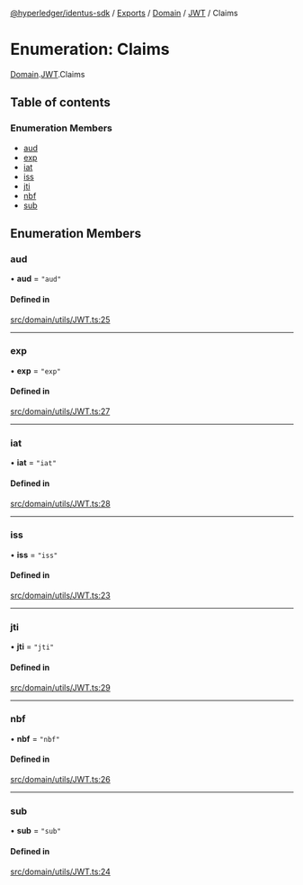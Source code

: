 [@hyperledger/identus-sdk](../README.md) / [Exports](../modules.md) / [Domain](../modules/Domain.md) / [JWT](../modules/Domain.JWT.md) / Claims

# Enumeration: Claims

[Domain](../modules/Domain.md).[JWT](../modules/Domain.JWT.md).Claims

## Table of contents

### Enumeration Members

- [aud](Domain.JWT.Claims.md#aud)
- [exp](Domain.JWT.Claims.md#exp)
- [iat](Domain.JWT.Claims.md#iat)
- [iss](Domain.JWT.Claims.md#iss)
- [jti](Domain.JWT.Claims.md#jti)
- [nbf](Domain.JWT.Claims.md#nbf)
- [sub](Domain.JWT.Claims.md#sub)

## Enumeration Members

### aud

• **aud** = ``"aud"``

#### Defined in

[src/domain/utils/JWT.ts:25](https://github.com/hyperledger-identus/sdk-ts/blob/ccc9c0ac7bbfa014ad60ef1b5e244665d7b8ffc1/src/domain/utils/JWT.ts#L25)

___

### exp

• **exp** = ``"exp"``

#### Defined in

[src/domain/utils/JWT.ts:27](https://github.com/hyperledger-identus/sdk-ts/blob/ccc9c0ac7bbfa014ad60ef1b5e244665d7b8ffc1/src/domain/utils/JWT.ts#L27)

___

### iat

• **iat** = ``"iat"``

#### Defined in

[src/domain/utils/JWT.ts:28](https://github.com/hyperledger-identus/sdk-ts/blob/ccc9c0ac7bbfa014ad60ef1b5e244665d7b8ffc1/src/domain/utils/JWT.ts#L28)

___

### iss

• **iss** = ``"iss"``

#### Defined in

[src/domain/utils/JWT.ts:23](https://github.com/hyperledger-identus/sdk-ts/blob/ccc9c0ac7bbfa014ad60ef1b5e244665d7b8ffc1/src/domain/utils/JWT.ts#L23)

___

### jti

• **jti** = ``"jti"``

#### Defined in

[src/domain/utils/JWT.ts:29](https://github.com/hyperledger-identus/sdk-ts/blob/ccc9c0ac7bbfa014ad60ef1b5e244665d7b8ffc1/src/domain/utils/JWT.ts#L29)

___

### nbf

• **nbf** = ``"nbf"``

#### Defined in

[src/domain/utils/JWT.ts:26](https://github.com/hyperledger-identus/sdk-ts/blob/ccc9c0ac7bbfa014ad60ef1b5e244665d7b8ffc1/src/domain/utils/JWT.ts#L26)

___

### sub

• **sub** = ``"sub"``

#### Defined in

[src/domain/utils/JWT.ts:24](https://github.com/hyperledger-identus/sdk-ts/blob/ccc9c0ac7bbfa014ad60ef1b5e244665d7b8ffc1/src/domain/utils/JWT.ts#L24)
